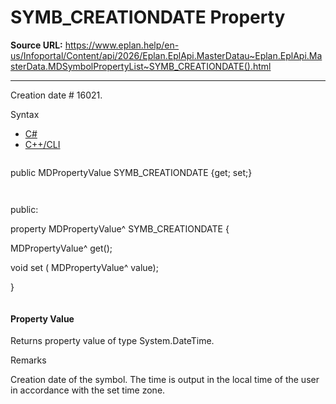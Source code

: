 # SYMB_CREATIONDATE Property

**Source URL:** https://www.eplan.help/en-us/Infoportal/Content/api/2026/Eplan.EplApi.MasterDatau~Eplan.EplApi.MasterData.MDSymbolPropertyList~SYMB_CREATIONDATE().html

---

Creation date # 16021.

Syntax

- [C#](#i-syntax-CS)
- [C++/CLI](#i-syntax-CPP2005)

```
```
public MDPropertyValue SYMB_CREATIONDATE {get; set;}
```
```

```
```
public:

property MDPropertyValue^ SYMB_CREATIONDATE {

   MDPropertyValue^ get();

   void set (    MDPropertyValue^ value);

}
```
```

#### Property Value

Returns property value of type System.DateTime.

Remarks

Creation date of the symbol. The time is output in the local time of the user in accordance with the set time zone.

